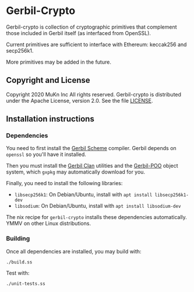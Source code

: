 # Gerbil-Crypto

Gerbil-crypto is collection of cryptographic primitives that complement
those included in Gerbil itself (as interfaced from OpenSSL).

Current primitives are sufficient to interface with Ethereum: keccak256 and secp256k1.

More primitives may be added in the future.

## Copyright and License

Copyright 2020 MuKn Inc All rights reserved.
Gerbil-crypto is distributed under the Apache License, version 2.0. See the file [LICENSE](LICENSE).

## Installation instructions

### Dependencies

You need to first install the [Gerbil Scheme](https://cons.io) compiler.
Gerbil depends on `openssl` so you'll have it installed.

Then you must install the [Gerbil Clan](https://github.com/fare/gerbil-utils) utilities
and the [Gerbil-POO](https://github.com/fare/gerbil-poo) object system,
which `gxpkg` may automatically download for you.

Finally, you need to install the following libraries:

- `libsecp256k1`: On Debian/Ubuntu, install with `apt install libsecp256k1-dev`
- `libsodium`: On Debian/Ubuntu, install with `apt install libsodium-dev`

The nix recipe for `gerbil-crypto` installs these dependencies automatically.
YMMV on other Linux distributions.

### Building

Once all dependencies are installed, you may build with:

    ./build.ss

Test with:

    ./unit-tests.ss
